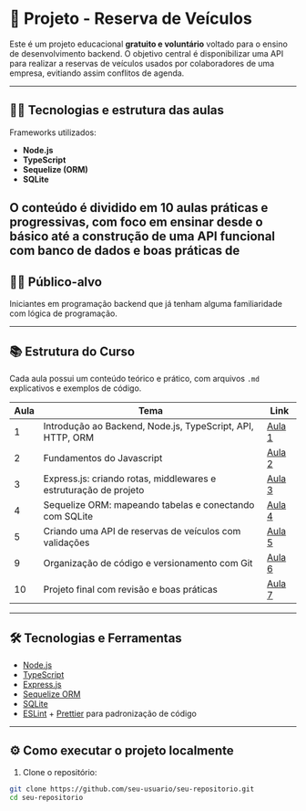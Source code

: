 # 🚀 Projeto - Reserva de Veículos


Este é um projeto educacional **gratuito e voluntário** voltado para o ensino de desenvolvimento backend. O objetivo central é disponibilizar uma API para realizar a reservas de veículos usados por colaboradores de uma empresa, evitiando assim conflitos de agenda.

---

## 👩‍💻 Tecnologias e estrutura das aulas

Frameworks utilizados:
- **Node.js**
- **TypeScript**
- **Sequelize (ORM)**
- **SQLite**

O conteúdo é dividido em 10 aulas práticas e progressivas, com foco em ensinar desde o básico até a construção de uma API funcional com banco de dados e boas práticas de 
---

## 🧑‍🏫 Público-alvo

Iniciantes em programação backend que já tenham alguma familiaridade com lógica de programação.

---

## 📚 Estrutura do Curso

Cada aula possui um conteúdo teórico e prático, com arquivos `.md` explicativos e exemplos de código.

| Aula | Tema                                                                 | Link                                           |
|------|----------------------------------------------------------------------|------------------------------------------------|
| 1    | Introdução ao Backend, Node.js, TypeScript, API, HTTP, ORM           | [Aula 1](./aulas/aula-01.md)                   |
| 2    | Fundamentos do Javascript                                            | [Aula 2](./aulas/aula-02.md)                   |
| 3    | Express.js: criando rotas, middlewares e estruturação de projeto     | [Aula 3](./aulas/aula-03.md)                   |
| 4    | Sequelize ORM: mapeando tabelas e conectando com SQLite              | [Aula 4](./aulas/aula-04.md)                   |
| 5    | Criando uma API de reservas de veículos com validações               | [Aula 5](./aulas/aula-05.md)                   |
| 9    | Organização de código e versionamento com Git                        | [Aula 6](./aulas/aula-06.md)                   |
| 10   | Projeto final com revisão e boas práticas                            | [Aula 7](./aulas/aula-07.md)                   |

---

## 🛠 Tecnologias e Ferramentas

- [Node.js](https://nodejs.org)
- [TypeScript](https://www.typescriptlang.org/)
- [Express.js](https://expressjs.com/)
- [Sequelize ORM](https://sequelize.org/)
- [SQLite](https://www.sqlite.org/index.html)
- [ESLint](https://eslint.org/) + [Prettier](https://prettier.io/) para padronização de código

---

## ⚙️ Como executar o projeto localmente

1. Clone o repositório:

```bash
git clone https://github.com/seu-usuario/seu-repositorio.git
cd seu-repositorio

